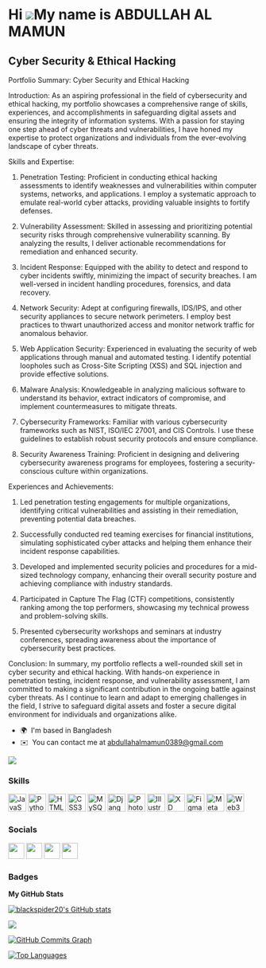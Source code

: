 Hi ![](https://user-images.githubusercontent.com/18350557/176309783-0785949b-9127-417c-8b55-ab5a4333674e.gif)My name is ABDULLAH AL MAMUN
=========================================================================================================================================

Cyber Security & Ethical Hacking
--------------------------------

Portfolio Summary: Cyber Security and Ethical Hacking

Introduction:
As an aspiring professional in the field of cybersecurity and ethical hacking, my portfolio showcases a comprehensive range of skills, experiences, and accomplishments in safeguarding digital assets and ensuring the integrity of information systems. With a passion for staying one step ahead of cyber threats and vulnerabilities, I have honed my expertise to protect organizations and individuals from the ever-evolving landscape of cyber threats.

Skills and Expertise:
1. Penetration Testing: Proficient in conducting ethical hacking assessments to identify weaknesses and vulnerabilities within computer systems, networks, and applications. I employ a systematic approach to emulate real-world cyber attacks, providing valuable insights to fortify defenses.

2. Vulnerability Assessment: Skilled in assessing and prioritizing potential security risks through comprehensive vulnerability scanning. By analyzing the results, I deliver actionable recommendations for remediation and enhanced security.

3. Incident Response: Equipped with the ability to detect and respond to cyber incidents swiftly, minimizing the impact of security breaches. I am well-versed in incident handling procedures, forensics, and data recovery.

4. Network Security: Adept at configuring firewalls, IDS/IPS, and other security appliances to secure network perimeters. I employ best practices to thwart unauthorized access and monitor network traffic for anomalous behavior.

5. Web Application Security: Experienced in evaluating the security of web applications through manual and automated testing. I identify potential loopholes such as Cross-Site Scripting (XSS) and SQL injection and provide effective solutions.

6. Malware Analysis: Knowledgeable in analyzing malicious software to understand its behavior, extract indicators of compromise, and implement countermeasures to mitigate threats.

7. Cybersecurity Frameworks: Familiar with various cybersecurity frameworks such as NIST, ISO/IEC 27001, and CIS Controls. I use these guidelines to establish robust security protocols and ensure compliance.

8. Security Awareness Training: Proficient in designing and delivering cybersecurity awareness programs for employees, fostering a security-conscious culture within organizations.

Experiences and Achievements:
1. Led penetration testing engagements for multiple organizations, identifying critical vulnerabilities and assisting in their remediation, preventing potential data breaches.

2. Successfully conducted red teaming exercises for financial institutions, simulating sophisticated cyber attacks and helping them enhance their incident response capabilities.

3. Developed and implemented security policies and procedures for a mid-sized technology company, enhancing their overall security posture and achieving compliance with industry standards.

4. Participated in Capture The Flag (CTF) competitions, consistently ranking among the top performers, showcasing my technical prowess and problem-solving skills.

5. Presented cybersecurity workshops and seminars at industry conferences, spreading awareness about the importance of cybersecurity best practices.

Conclusion:
In summary, my portfolio reflects a well-rounded skill set in cyber security and ethical hacking. With hands-on experience in penetration testing, incident response, and vulnerability assessment, I am committed to making a significant contribution in the ongoing battle against cyber threats. As I continue to learn and adapt to emerging challenges in the field, I strive to safeguard digital assets and foster a secure digital environment for individuals and organizations alike.

* 🌍  I'm based in Bangladesh
* ✉️  You can contact me at [abdullahalmamun0389@gmail.com](mailto:abdullahalmamun0389@gmail.com)


<a href="https://www.github.com/blackspider20" target="_blank" rel="noreferrer"><img
src="https://img.shields.io/github/followers/blackspider20?logo=github&style=for-the-badge&color=0891b2&labelColor=1c1917" /></a>

### Skills


<p align="left">
<a href="https://developer.mozilla.org/en-US/docs/Web/JavaScript" target="_blank" rel="noreferrer"><img src="https://raw.githubusercontent.com/danielcranney/readme-generator/main/public/icons/skills/javascript-colored.svg" width="36" height="36" alt="JavaScript" /></a>
<a href="https://www.python.org/" target="_blank" rel="noreferrer"><img src="https://raw.githubusercontent.com/danielcranney/readme-generator/main/public/icons/skills/python-colored.svg" width="36" height="36" alt="Python" /></a>
<a href="https://developer.mozilla.org/en-US/docs/Glossary/HTML5" target="_blank" rel="noreferrer"><img src="https://raw.githubusercontent.com/danielcranney/readme-generator/main/public/icons/skills/html5-colored.svg" width="36" height="36" alt="HTML5" /></a>
<a href="https://www.w3.org/TR/CSS/#css" target="_blank" rel="noreferrer"><img src="https://raw.githubusercontent.com/danielcranney/readme-generator/main/public/icons/skills/css3-colored.svg" width="36" height="36" alt="CSS3" /></a>
<a href="https://www.mysql.com/" target="_blank" rel="noreferrer"><img src="https://raw.githubusercontent.com/danielcranney/readme-generator/main/public/icons/skills/mysql-colored.svg" width="36" height="36" alt="MySQL" /></a>
<a href="https://www.djangoproject.com/" target="_blank" rel="noreferrer"><img src="https://raw.githubusercontent.com/danielcranney/readme-generator/main/public/icons/skills/django-colored.svg" width="36" height="36" alt="Django" /></a>
<a href="https://www.adobe.com/uk/products/photoshop.html" target="_blank" rel="noreferrer"><img src="https://raw.githubusercontent.com/danielcranney/readme-generator/main/public/icons/skills/photoshop-colored.svg" width="36" height="36" alt="Photoshop" /></a>
<a href="adobe.com/uk/products/illustrator.html" target="_blank" rel="noreferrer"><img src="https://raw.githubusercontent.com/danielcranney/readme-generator/main/public/icons/skills/illustrator-colored.svg" width="36" height="36" alt="Illustrator" /></a>
<a href="https://www.adobe.com/uk/products/xd.html" target="_blank" rel="noreferrer"><img src="https://raw.githubusercontent.com/danielcranney/readme-generator/main/public/icons/skills/xd-colored.svg" width="36" height="36" alt="XD" /></a>
<a href="https://www.figma.com/" target="_blank" rel="noreferrer"><img src="https://raw.githubusercontent.com/danielcranney/readme-generator/main/public/icons/skills/figma-colored.svg" width="36" height="36" alt="Figma" /></a>
<a href="https://metamask.io/" target="_blank" rel="noreferrer"><img src="https://raw.githubusercontent.com/danielcranney/readme-generator/main/public/icons/skills/metamask-colored.svg" width="36" height="36" alt="MetaMask" /></a>
<a href="https://web3js.readthedocs.io/en/v1.7.1/#" target="_blank" rel="noreferrer"><img src="https://raw.githubusercontent.com/danielcranney/readme-generator/main/public/icons/skills/web3js-colored.svg" width="36" height="36" alt="Web3Js" /></a>
</p>


### Socials

<p align="left"> <a href="https://www.facebook.com/mamun.473?mibextid=ZbWKwL" target="_blank" rel="noreferrer"><img src="https://raw.githubusercontent.com/danielcranney/readme-generator/main/public/icons/socials/facebook.svg" width="32" height="32" /></a> <a href="https://www.github.com/blackspider20" target="_blank" rel="noreferrer"><img src="https://raw.githubusercontent.com/danielcranney/readme-generator/main/public/icons/socials/github.svg" width="32" height="32" /></a> <a href="http://www.instagram.com/mamunislam473" target="_blank" rel="noreferrer"><img src="https://raw.githubusercontent.com/danielcranney/readme-generator/main/public/icons/socials/instagram.svg" width="32" height="32" /></a> <a href="https://www.linkedin.com/in/abdullah-al-mamun-58945119a" target="_blank" rel="noreferrer"><img src="https://raw.githubusercontent.com/danielcranney/readme-generator/main/public/icons/socials/linkedin.svg" width="32" height="32" /></a></p>

### Badges

<b>My GitHub Stats</b>

<a href="http://www.github.com/blackspider20"><img src="https://github-readme-stats.vercel.app/api?username=blackspider20&show_icons=true&hide=&count_private=true&title_color=0891b2&text_color=ffffff&icon_color=0891b2&bg_color=1c1917&hide_border=true&show_icons=true" alt="blackspider20's GitHub stats" /></a>

<a href="http://www.github.com/blackspider20"><img src="https://github-readme-streak-stats.herokuapp.com/?user=blackspider20&stroke=ffffff&background=1c1917&ring=0891b2&fire=0891b2&currStreakNum=ffffff&currStreakLabel=0891b2&sideNums=ffffff&sideLabels=ffffff&dates=ffffff&hide_border=true" /></a>

<a href="http://www.github.com/blackspider20"><img src="https://github-readme-activity-graph.cyclic.app/graph?username=blackspider20&bg_color=1c1917&color=ffffff&line=0891b2&point=ffffff&area_color=1c1917&area=true&hide_border=true&custom_title=GitHub%20Commits%20Graph" alt="GitHub Commits Graph" /></a>

<a href="https://github.com/blackspider20" align="left"><img src="https://github-readme-stats.vercel.app/api/top-langs/?username=blackspider20&langs_count=10&title_color=0891b2&text_color=ffffff&icon_color=0891b2&bg_color=1c1917&hide_border=true&locale=en&custom_title=Top%20%Languages" alt="Top Languages" /></a>
